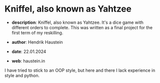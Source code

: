 # Kniffel, also known as Yahtzee

* **description**: Kniffel, also known as Yahtzee. It's a dice game with different orders to complete. This was written as a final project for the first term of my reskilling.

* **author**: Hendrik Haustein

* **date**: 22.01.2024

* **web**: haustein.in


I have tried to stick to an OOP style, but here and there I lack experience in style and python.




